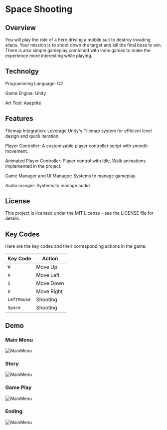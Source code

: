 # Space Shooting
## Overview
You will play the role of a hero driving a mobile suit to destroy invading aliens. Your mission is to shoot down the target and kill the final boss to win. There is also simple gameplay combined with indie games to make the experience more interesting while playing.

## Technolgy
Programming Language: C#

Game Engine: Unity

Art Tool: Aseprite

## Features
Tilemap Integration: Leverage Unity's Tilemap system for efficient level design and quick iteration.

Player Controller: A customizable player controller script with smooth movement.

Animated Player Controller: Player control with Idle, Walk animations implemented in the project.

Game Manager and UI Manager: Systems to manage gameplay.

Audio manger: Systems to manage audio

## License
This project is licensed under the MIT License - see the LICENSE file for details.

## Key Codes
Here are the key codes and their corresponding actions in the game:

| Key Code   | Action           |
|------------|------------------|
| `W`        | Move Up          |
| `A`        | Move Left        |
| `S`        | Move Down        |
| `D`        | Move Right       |
| `LeftMouse`| Shooting         |
| `Space`    | Shooting         |

## Demo
### Main Menu
![MainMenu](https://github.com/Junnie2412/SpaceShooting/assets/101618720/56f53a92-0de2-46ae-8a6c-a7d9ba5d9909)
### Story
![MainMenu](https://github.com/user-attachments/assets/9a5f0bfd-b4f9-4e09-9b9a-4d98f7442a82)
### Game Play
![MainMenu](https://github.com/Junnie2412/SpaceShooting/assets/101618720/4143f260-fcb5-4baf-ac88-17f74349455e)
### Ending
![MainMenu](https://github.com/user-attachments/assets/093efb23-cc75-4ff6-a2e9-87c47fd81874)

